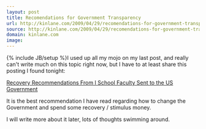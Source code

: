 ```yaml
---
layout: post
title: Recomendations for Government Transparency
url: http://kinlane.com/2009/04/29/recomendations-for-government-transparency/
source: http://kinlane.com/2009/04/29/recomendations-for-government-transparency/
domain: kinlane.com
image: 
---
```

{% include JB/setup %}I used up all my mojo on my last post, and really can't write much on this topic right now, but I have to at least share this posting I found tonight:<p></p>
<a href="http://www.ischool.berkeley.edu/newsandevents/news/20090417recoveryguidelines">Recovery Recommendations From I School Faculty Sent to the US Government</a><p></p>
It is the best recommendation I have read regarding how to change the Government and spend some recovery / stimulus money.<p></p>
I will write more about it later, lots of thoughts swimming around.